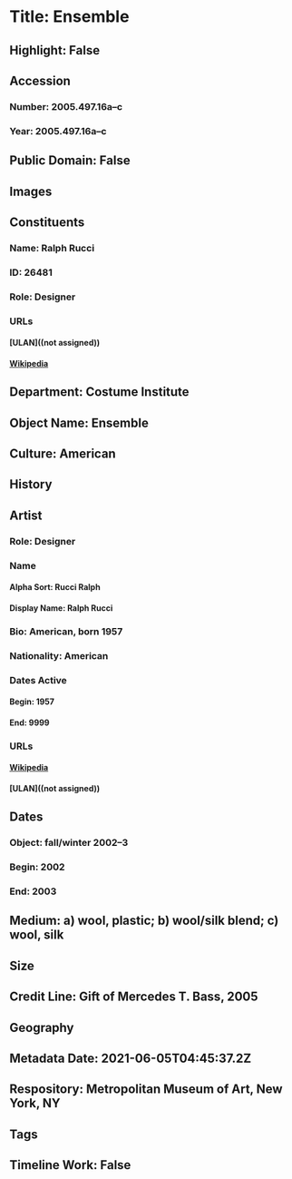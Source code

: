 # Title: Ensemble
## Highlight: False
## Accession
### Number: 2005.497.16a–c
### Year: 2005.497.16a–c
## Public Domain: False
## Images
## Constituents
### Name: Ralph Rucci
### ID: 26481
### Role: Designer
### URLs
#### [ULAN]((not assigned))
#### [Wikipedia](https://www.wikidata.org/wiki/Q4401317)
## Department: Costume Institute
## Object Name: Ensemble
## Culture: American
## History
## Artist
### Role: Designer
### Name
#### Alpha Sort: Rucci Ralph
#### Display Name: Ralph Rucci
### Bio: American, born 1957
### Nationality: American
### Dates Active
#### Begin: 1957
#### End: 9999
### URLs
#### [Wikipedia](https://www.wikidata.org/wiki/Q4401317)
#### [ULAN]((not assigned))
## Dates
### Object: fall/winter 2002–3
### Begin: 2002
### End: 2003
## Medium: a) wool, plastic; b) wool/silk blend; c) wool, silk
## Size
## Credit Line: Gift of Mercedes T. Bass, 2005
## Geography
## Metadata Date: 2021-06-05T04:45:37.2Z
## Respository: Metropolitan Museum of Art, New York, NY
## Tags
## Timeline Work: False